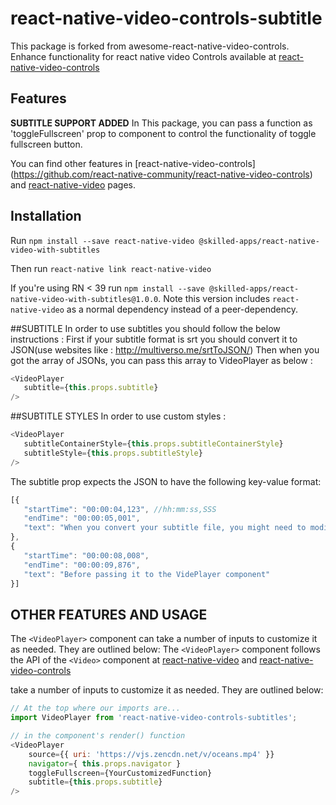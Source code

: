 # react-native-video-controls-subtitle
This package is forked from awesome-react-native-video-controls.
Enhance functionality for react native video Controls available at [react-native-video-controls](https://github.com/react-native-community/react-native-video-controls)
## Features
**SUBTITLE SUPPORT ADDED**
In This package, you can pass a function as 'toggleFullscreen' prop to component to control the functionality of toggle fullscreen button.

You can find other features in [react-native-video-controls] (https://github.com/react-native-community/react-native-video-controls)
and [react-native-video](https://github.com/react-native-community/react-native-video) pages.

## Installation
Run `npm install --save react-native-video @skilled-apps/react-native-video-with-subtitles`

Then run `react-native link react-native-video`

If you're using RN < 39 run `npm install --save @skilled-apps/react-native-video-with-subtitles@1.0.0`. Note this version includes `react-native-video` as a normal dependency instead of a peer-dependency.


##SUBTITLE
In order to use subtitles you should follow the below instructions :
First if your subtitle format is srt you should convert it to JSON(use websites like : http://multiverso.me/srtToJSON/)
Then when you got the array of JSONs, you can pass this array to VideoPlayer as below :
```javascript
<VideoPlayer
   subtitle={this.props.subtitle}
/>
```

##SUBTITLE STYLES
In order to use custom styles :
```javascript
<VideoPlayer
   subtitleContainerStyle={this.props.subtitleContainerStyle}
   subtitleStyle={this.props.subtitleStyle}
/>
```

The subtitle prop expects the JSON to have the following key-value format:
```javascript
[{
   "startTime": "00:00:04,123", //hh:mm:ss,SSS
   "endTime": "00:00:05,001",
   "text": "When you convert your subtitle file, you might need to modify your JSON"
},
{
   "startTime": "00:00:08,008",
   "endTime": "00:00:09,876",
   "text": "Before passing it to the VidePlayer component"
}]
```

## OTHER FEATURES AND USAGE
The `<VideoPlayer>` component can take a number of inputs to customize it as needed. They are outlined below:
The `<VideoPlayer>` component follows the API of the `<Video>` component at [react-native-video](https://github.com/react-native-community/react-native-video) and [react-native-video-controls](https://github.com/react-native-community/react-native-video-controls)

take a number of inputs to customize it as needed. They are outlined below:

```javascript
// At the top where our imports are...
import VideoPlayer from 'react-native-video-controls-subtitles';

// in the component's render() function
<VideoPlayer
    source={{ uri: 'https://vjs.zencdn.net/v/oceans.mp4' }}
    navigator={ this.props.navigator }
    toggleFullscreen={YourCustomizedFunction}
    subtitle={this.props.subtitle}
/>
```
